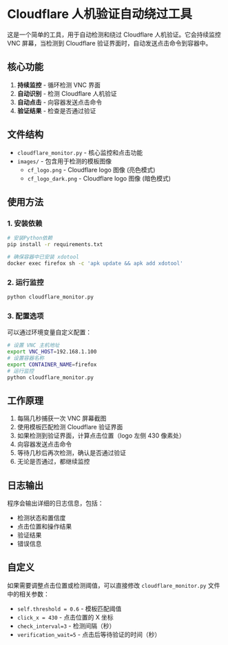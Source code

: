 # Cloudflare 人机验证自动绕过工具

这是一个简单的工具，用于自动检测和绕过 Cloudflare 人机验证。它会持续监控 VNC 屏幕，当检测到 Cloudflare 验证界面时，自动发送点击命令到容器中。

## 核心功能

1. **持续监控** - 循环检测 VNC 界面
2. **自动识别** - 检测 Cloudflare 人机验证
3. **自动点击** - 向容器发送点击命令
4. **验证结果** - 检查是否通过验证

## 文件结构

- `cloudflare_monitor.py` - 核心监控和点击功能
- `images/` - 包含用于检测的模板图像
  - `cf_logo.png` - Cloudflare logo 图像 (亮色模式)
  - `cf_logo_dark.png` - Cloudflare logo 图像 (暗色模式)

## 使用方法

### 1. 安装依赖

```bash
# 安装Python依赖
pip install -r requirements.txt

# 确保容器中已安装 xdotool
docker exec firefox sh -c 'apk update && apk add xdotool'
```

### 2. 运行监控

```bash
python cloudflare_monitor.py
```

### 3. 配置选项

可以通过环境变量自定义配置：

```bash
# 设置 VNC 主机地址
export VNC_HOST=192.168.1.100
# 设置容器名称
export CONTAINER_NAME=firefox
# 运行监控
python cloudflare_monitor.py
```

## 工作原理

1. 每隔几秒捕获一次 VNC 屏幕截图
2. 使用模板匹配检测 Cloudflare 验证界面
3. 如果检测到验证界面，计算点击位置（logo 左侧 430 像素处）
4. 向容器发送点击命令
5. 等待几秒后再次检测，确认是否通过验证
6. 无论是否通过，都继续监控

## 日志输出

程序会输出详细的日志信息，包括：
- 检测状态和置信度
- 点击位置和操作结果
- 验证结果
- 错误信息

## 自定义

如果需要调整点击位置或检测阈值，可以直接修改 `cloudflare_monitor.py` 文件中的相关参数：

- `self.threshold = 0.6` - 模板匹配阈值
- `click_x = 430` - 点击位置的 X 坐标
- `check_interval=3` - 检测间隔（秒）
- `verification_wait=5` - 点击后等待验证的时间（秒）